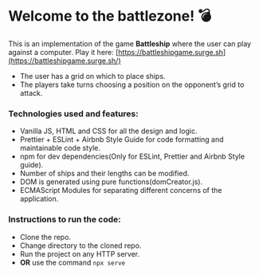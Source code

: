 ﻿# Welcome to the battlezone! 💣
This is an implementation of the game **Battleship** where the user can play against a computer. Play it here: [https://battleshipgame.surge.sh](https://battleshipgame.surge.sh/)

- The user has a grid on which to place ships. 
- The players take turns choosing a position on the opponent’s grid to attack.

### Technologies used and features:
- Vanilla JS, HTML and CSS for all the design and logic.
- Prettier + ESLint + Airbnb Style Guide for code formatting and maintainable code style.
- npm for dev dependencies(Only for ESLint, Prettier and Airbnb Style guide).
- Number of ships and their lengths can be modified.
- DOM is generated using pure functions(domCreator.js).
- ECMAScript Modules for separating different concerns of the application.

### Instructions to run the code:
- Clone the repo.
- Change directory to the cloned repo.
- Run the project on any HTTP server.
- **OR** use the command `npx serve`
